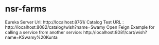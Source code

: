 # nsr-farms
Eureka Server Url: http://localhost:8761/
Catalog Test URL : http://localhost:8082/catalog/wish?name=Swamy
Open Feign Example for calling a service from another service: http://localhost:8081/cart/wish?name=KSwamy%20Kunta
